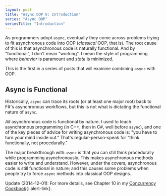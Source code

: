 ```yaml
---
layout: post
title: "Async OOP 0: Introduction"
series: "Async OOP"
seriesTitle: "Introduction"
---
```

As programmers adopt `async`, eventually they come across problems trying to fit asynchronous code into OOP (_classical_ OOP, that is). The root cause of this is that asynchronous code is naturally functional. And by "functional", I don't mean "working". I mean the style of programming where _behavior_ is paramount and _state_ is minimized.

This is the first in a series of posts that will examine combining `async` with OOP.

## Async is Functional

Historically, `async` can trace its roots (or at least one major root) back to F#'s asynchronous workflows, but this is not what is dictating the functional nature of `async`.

_All_ asynchronous code is functional by nature. I used to teach asynchronous programming (in C++, then in C#, well before `async`), and one of the key pieces of advice for writing asynchronous code is: "you have to turn your mind inside out." That's regular-person-speak for "think functionally, not procedurally."

The major breakthrough with `async` is that you can still think procedurally while programming asynchronously. This makes asynchronous methods easier to write and understand. However, under the covers, asynchronous code is still functional in nature; and this causes some problems when people try to force `async` methods into classical OOP designs.

<div class="alert alert-info" markdown="1">
<i class="fa fa-hand-o-right fa-2x pull-left"></i>

Update (2014-12-01): For more details, see Chapter 10 in my [Concurrency Cookbook](http://tinyurl.com/ConcurrencyCookbook){:.alert-link}.
</div>
